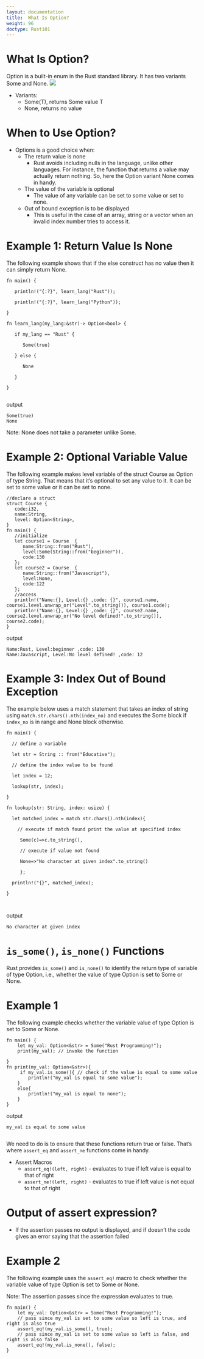 ```yaml
---
layout: documentation
title:  What Is Option? 
weight: 96
doctype: Rust101
---
```


# What Is Option? 

Option is a built-in enum in the Rust standard library. It has two variants Some and None.
![](https://raw.githubusercontent.com/sangam14/RustLabs/master/img/enum-option.png)

- Variants:
  - Some(T), returns Some value T
  - None, returns no value

# When to Use Option? 

- Options is a good choice when:
    - The return value is none
        - Rust avoids including nulls in the language, unlike other languages. For instance, the function that returns a value may actually return nothing. So, here the Option variant None comes in handy.
    - The value of the variable is optional
        - The value of any variable can be set to some value or set to none.
    - Out of bound exception is to be displayed
        - This is useful in the case of an array, string or a vector when an invalid index number tries to access it.
    
    
    
# Example 1: Return Value Is None 

The following example shows that if the else construct has no value then it can simply return None.

```
fn main() {

   println!("{:?}", learn_lang("Rust"));

   println!("{:?}", learn_lang("Python"));

}

fn learn_lang(my_lang:&str)-> Option<bool> {

   if my_lang == "Rust" {

      Some(true)

   } else {

      None

   }

}


```

output 

```
Some(true)
None

```
 Note: None does not take a parameter unlike Some.
 
 
# Example 2: Optional Variable Value 

The following example makes level variable of the struct Course as Option of type String. That means that it’s optional
to set any value to it. It can be set to some value or it can be set to none.

```
//declare a struct
struct Course {
   code:i32,
   name:String,
   level: Option<String>, 
}
fn main() {
   //initialize
   let course1 = Course  {
      name:String::from("Rust"),
      level:Some(String::from("beginner")),
      code:130
   };
   let course2 = Course  {
      name:String::from("Javascript"),
      level:None,
      code:122
   };
   //access
   println!("Name:{}, Level:{} ,code: {}", course1.name, course1.level.unwrap_or("Level".to_string()), course1.code);
   println!("Name:{}, Level:{} ,code: {}", course2.name, course2.level.unwrap_or("No level defined!".to_string()), course2.code);
}

```

output 

```
Name:Rust, Level:beginner ,code: 130
Name:Javascript, Level:No level defined! ,code: 12

```

# Example 3: Index Out of Bound Exception #

The example below uses a match statement that takes an index of string
using `match.str.chars().nth(index_no)` and executes the Some block if `index_no` is in range and None block otherwise.


```
fn main() {

  // define a variable

  let str = String :: from("Educative");

  // define the index value to be found

  let index = 12;

  lookup(str, index);

}

fn lookup(str: String, index: usize) {

  let matched_index = match str.chars().nth(index){

    // execute if match found print the value at specified index 

     Some(c)=>c.to_string(),

     // execute if value not found

     None=>"No character at given index".to_string()

     };  

  println!("{}", matched_index);

}



```
output 

```
No character at given index

```

# `is_some()`, `is_none()` Functions 

Rust provides `is_some()` and `is_none()` to identify the return type of variable of type Option, i.e., whether the value of type Option is set to Some or None.


# Example 1 
The following example checks whether the variable value of type Option is set to Some or None.


```
fn main() {
    let my_val: Option<&str> = Some("Rust Programming!");
    print(my_val); // invoke the function
   
}
fn print(my_val: Option<&str>){
     if my_val.is_some(){ // check if the value is equal to some value
        println!("my_val is equal to some value");
    }
    else{
        println!("my_val is equal to none");
    }
}

```
output 

```
my_val is equal to some value


```

We need to do is to ensure that these functions return true or false. That’s where `assert_eq` and `assert_ne` functions come in handy.

- Assert Macros
    - `assert_eq!(left, right)` - evaluates to true if left value is equal to that of right
    - `assert_ne!(left, right)` - evaluates to true if left value is not equal to that of right
    
# Output of assert expression?
 - If the assertion passes no output is displayed, and if doesn’t the code gives an error saying that the assertion failed
 
# Example 2 

The following example uses the `assert_eq!` macro to check whether the variable value of type Option is set to Some or None.

Note: The assertion passes since the expression evaluates to true.

```
fn main() {
    let my_val: Option<&str> = Some("Rust Programming!");
    // pass since my_val is set to some value so left is true, and right is also true
    assert_eq!(my_val.is_some(), true); 
    // pass since my_val is set to some value so left is false, and right is also false
    assert_eq!(my_val.is_none(), false);
}

```







